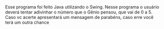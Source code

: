 Esse programa foi feito Java utilizando o Swing. Nesse programa o usuário deverá tentar adivinhar o número que o Gênio pensou, que vai de 0 a 5. Caso vc acerte apresentará um mensagem de parabéns, caso erre você terá um outra chance